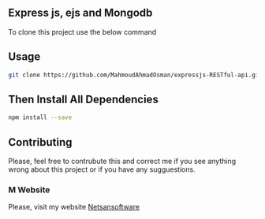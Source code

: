 ## Express js, ejs and Mongodb
To clone this project use the below command

## Usage

```bash
git clone https://github.com/MahmoudAhmadOsman/expressjs-RESTful-api.git
```

## Then Install All Dependencies

```bash
npm install --save
```


## Contributing
Please, feel free to contrubute this and correct me if you see anything wrong about this project or if you have any sugguestions. 



### M Website
 Please, visit my website
[Netsansoftware](https://www.netsansoftware.com/)